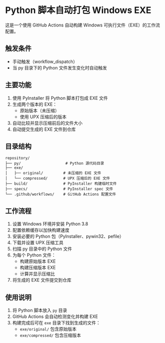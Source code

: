 # Python 脚本自动打包 Windows EXE

这是一个使用 GitHub Actions 自动构建 Windows 可执行文件（EXE）的工作流配置。

## 触发条件
- 手动触发（workflow_dispatch）
- 当 py 目录下的 Python 文件发生变化时自动触发

## 主要功能
1. 使用 PyInstaller 将 Python 脚本打包成 EXE 文件
2. 生成两个版本的 EXE：
   - 原始版本（未压缩）
   - 使用 UPX 压缩后的版本
3. 自动比较并显示压缩前后的文件大小
4. 自动提交生成的 EXE 文件到仓库

## 目录结构
```
repository/
├── py/                    # Python 源代码目录
├── exe/
│   ├── original/         # 未压缩的 EXE 文件
│   └── compressed/       # UPX 压缩后的 EXE 文件
├── build/                # PyInstaller 构建临时文件
├── specs/                # PyInstaller spec 文件
└── .github/workflows/    # GitHub Actions 配置文件
```

## 工作流程
1. 设置 Windows 环境并安装 Python 3.8
2. 配置依赖缓存以加快构建速度
3. 安装必要的 Python 包（PyInstaller、pywin32、pefile）
4. 下载并设置 UPX 压缩工具
5. 扫描 py 目录中的 Python 文件
6. 为每个 Python 文件：
   - 构建原始版本 EXE
   - 构建压缩版本 EXE
   - 计算并显示压缩比
7. 将生成的 EXE 文件提交到仓库

## 使用说明
1. 将 Python 脚本放入 `py` 目录
2. GitHub Actions 会自动检测变化并构建 EXE
3. 构建完成后可在 `exe` 目录下找到生成的文件：
   - `exe/original/` 包含原始版本
   - `exe/compressed/` 包含压缩版本

